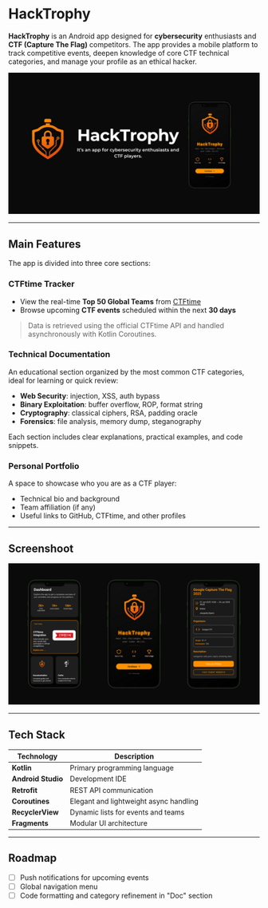 # HackTrophy

**HackTrophy** is an Android app designed for **cybersecurity** enthusiasts and **CTF (Capture The Flag)** competitors.
The app provides a mobile platform to track competitive events, deepen knowledge of core CTF technical categories, and manage your profile as an ethical hacker.

![](./bg.png)

---

## Main Features

The app is divided into three core sections:

### CTFtime Tracker

* View the real-time **Top 50 Global Teams** from [CTFtime](https://ctftime.org)
* Browse upcoming **CTF events** scheduled within the next **30 days**

> Data is retrieved using the official CTFtime API and handled asynchronously with Kotlin Coroutines.

### Technical Documentation

An educational section organized by the most common CTF categories, ideal for learning or quick review:

* **Web Security**: injection, XSS, auth bypass
* **Binary Exploitation**: buffer overflow, ROP, format string
* **Cryptography**: classical ciphers, RSA, padding oracle
* **Forensics**: file analysis, memory dump, steganography

Each section includes clear explanations, practical examples, and code snippets.

### Personal Portfolio

A space to showcase who you are as a CTF player:

* Technical bio and background
* Team affiliation (if any)
* Useful links to GitHub, CTFtime, and other profiles

---

## Screenshoot

![](./layout.png)

---

## Tech Stack

| Technology         | Description                            |
| ------------------ | -------------------------------------- |
| **Kotlin**         | Primary programming language           |
| **Android Studio** | Development IDE                        |
| **Retrofit**       | REST API communication                 |
| **Coroutines**     | Elegant and lightweight async handling |
| **RecyclerView**   | Dynamic lists for events and teams     |
| **Fragments**      | Modular UI architecture                |

---

## Roadmap

* [ ] Push notifications for upcoming events
* [ ] Global navigation menu
* [ ] Code formatting and category refinement in "Doc" section